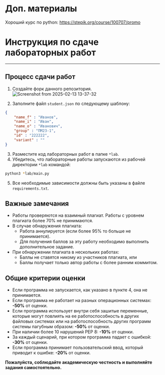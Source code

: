 # Доп. материалы

Хороший курс по python: https://stepik.org/course/100707/promo


# Инструкция по сдаче лабораторных работ

---

## Процесс сдачи работ

1. Создайте форк данного репозитория. ![Screenshot from 2025-02-13 13-37-32](https://github.com/user-attachments/assets/bc11a729-4373-46e5-ac91-55daced4c430)

2. Заполните файл `student.json` по следующему шаблону:
```json
{
    "name_f" : "Иванов",
    "name_i" : "Иван",
    "name_o" : "Иванович",
    "group" : "ПМ23-1",
    "id" : "222222",
    "variant" : ""
}
```

3. Разместите код лабораторных работ в папке `*lab`.
4. Убедитесь, что лабораторные работы запускаются из рабочей директории `*lab` командой:
```bash
python3 *lab/main.py
```

5. Все необходимые зависимости должны быть указаны в файле `requirements.txt`.

## Важные замечания

- Работы проверяются на взаимный плагиат. Работы с уровнем плагиата более 70% не принимаются.
- В случае обнаружения плагиата:
    - Работа аннулируется (если более 95% то больше не принимается).
    - Для получения баллов за эту работу необходимо выполнить дополнительное задание.
- При обнаружении плагиата в нескольких работах:
    - Баллы не ставятся никому из участников плагиата, или
    - Баллы получает только автор работы с более ранним коммитом.

## Общие критерии оценки

- Если программа не запускается, как указано в пункте 4, она не принимается.
- Если программа не работает на разных операционных системах: **-50%** от оценки.
- Если программа использует внутри себя зашитые переменные, которые могут повлиять на ее работоспособность в других файловых системах или на работоспособность других программ системы пагубным образом: **-50%** от оценки.
- При наличии более 10 нарушений PEP 8: **-10%** от оценки.
- За каждый сценарий, при котором программа падает с ошибкой: **-30%** от оценки.
- Если программа принимает пользовательский ввод, который приводит к ошибке: **-20%** от оценки.

**Пожалуйста, соблюдайте академическую честность и выполняйте задания самостоятельно.**
